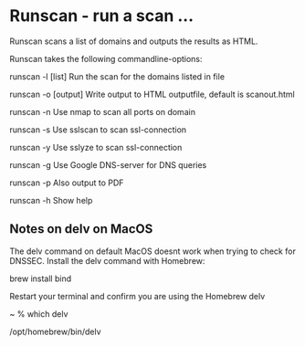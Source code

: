 # Runscan - run a scan ...
Runscan scans a list of domains and outputs the results as HTML.

Runscan takes the following commandline-options:

runscan -l [list]       Run the scan for the domains listed in file

runscan -o [output]     Write output to HTML outputfile, default is scanout.html

runscan -n 		        Use nmap to scan all ports on domain

runscan -s              Use sslscan to scan ssl-connection

runscan -y              Use sslyze to scan ssl-connection

runscan -g              Use Google DNS-server for DNS queries

runscan -p              Also output to PDF

runscan -h              Show help


## Notes on delv on MacOS
The delv command on default MacOS doesnt work when trying to check for DNSSEC. Install the delv command with Homebrew:

brew install bind

Restart your terminal and confirm you are using the Homebrew delv

 ~ % which delv

/opt/homebrew/bin/delv